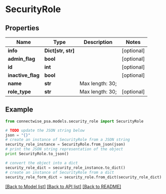 # SecurityRole


## Properties
Name | Type | Description | Notes
------------ | ------------- | ------------- | -------------
**info** | **Dict[str, str]** |  | [optional] 
**admin_flag** | **bool** |  | [optional] 
**id** | **int** |  | [optional] 
**inactive_flag** | **bool** |  | [optional] 
**name** | **str** |  Max length: 30; | 
**role_type** | **str** |  Max length: 30; | [optional] 

## Example

```python
from connectwise_psa.models.security_role import SecurityRole

# TODO update the JSON string below
json = "{}"
# create an instance of SecurityRole from a JSON string
security_role_instance = SecurityRole.from_json(json)
# print the JSON string representation of the object
print SecurityRole.to_json()

# convert the object into a dict
security_role_dict = security_role_instance.to_dict()
# create an instance of SecurityRole from a dict
security_role_form_dict = security_role.from_dict(security_role_dict)
```
[[Back to Model list]](../README.md#documentation-for-models) [[Back to API list]](../README.md#documentation-for-api-endpoints) [[Back to README]](../README.md)


